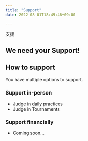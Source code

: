 ```yaml
---
title: "Support"
date: 2022-08-01T18:49:46+09:00

---
```


支援

<!--more-->


## We need your Support!




## How to support
You have multiple options to support. 
### Support in-person
- Judge in daily practices
- Judge in Tournaments
### Support financially
- Coming soon...



